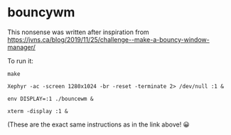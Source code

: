 # bouncywm

This nonsense was written after inspiration from https://jvns.ca/blog/2019/11/25/challenge--make-a-bouncy-window-manager/

To run it:

```
make

Xephyr -ac -screen 1280x1024 -br -reset -terminate 2> /dev/null :1 &

env DISPLAY=:1 ./bouncewm &

xterm -display :1 &
```

(These are the exact same instructions as in the link above! 😀
